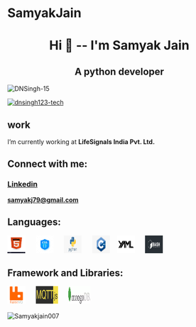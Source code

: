 # SamyakJain 
<h1 align="center">Hi 👋 -- I'm Samyak Jain</h1>
<h2 align="center">A python developer</h2>

<p align="left"> <img src="https://komarev.com/ghpvc/?username=dnsingh123-tech&label=Profile%20views&color=0e75b6&style=flat" alt="DNSingh-15" /> </p>



<p align="left"> <a href="https://github.com/ryo-ma/github-profile-trophy"><img src="https://github-profile-trophy.vercel.app/?username=DNSingh-15" alt="dnsingh123-tech" /></a> </p>


## work
I’m currently working at **LifeSignals India Pvt. Ltd.**


## Connect with me:

<h3> <a href="xxxxx">Linkedin</a> </h3>  

**samyakj79@gmail.com**


## Languages:

<img src="html.jpg" alt="Girl in a jacket" width="40" height="40"> &nbsp;&nbsp;&nbsp;&nbsp;
<img src="css.jpg" alt="Girl in a jacket" width="40" height="40"> &nbsp;&nbsp;&nbsp;&nbsp;
<img src="pyhton.png" alt="Girl in a jacket"
width="40" height="40"> &nbsp;&nbsp;&nbsp;&nbsp;
<img src="C++.png" alt="Girl in a jacket"
width="40" height="40"> &nbsp;&nbsp;
<img src="yaml.png" alt="Girl in a jacket" width="40" height="40"> &nbsp;&nbsp;&nbsp;&nbsp;
<img src="bash.jpg" alt="Girl in a jacket" width="40" height="40"> &nbsp;&nbsp;&nbsp;&nbsp;


## Framework and Libraries:

<img src="rabbitmq.png" alt="Girl in a jacket" width="40" height="40"> &nbsp;&nbsp;&nbsp;&nbsp;
<img src="mqtt.png" alt="Girl in a jacket" width="50" height="40"> &nbsp;&nbsp;&nbsp;&nbsp;
<img src="mongodb.png" alt="Girl in a jacket" width="50" height="40"> &nbsp;&nbsp;&nbsp;&nbsp;


<p><img align="center" src="https://github-readme-stats.vercel.app/api/top-langs?username=Samyakjain007&show_icons=true&locale=en&layout=compact" alt="Samyakjain007" /></p>
